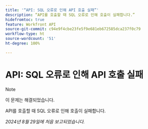 ```yaml
---
title: '“API: SQL 오류로 인해 API 호출 실패”'
description: “API를 호출할 때 SQL 오류로 인해 호출이 실패합니다.”
hidefromtoc: true
feature: Workfront API
source-git-commit: c94e9f4cbe23fe5f9e681eb672585dca237f0c79
workflow-type: ht
source-wordcount: '51'
ht-degree: 100%

---
```


# API: SQL 오류로 인해 API 호출 실패

>[!NOTE]
>
>이 문제는 해결되었습니다.

API를 호출할 때 SQL 오류로 인해 호출이 실패합니다.

_2024년 8월 29일에 처음 보고되었습니다._
